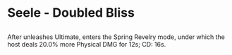 # Seele - Doubled Bliss

## 

After unleashes Ultimate, enters the Spring Revelry mode, under which the host deals 20.0% more Physical DMG for 12s; CD: 16s.